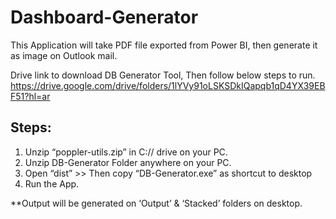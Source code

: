 # Dashboard-Generator
This Application will take PDF file exported from Power BI, then generate it as image on Outlook mail.


Drive link to download DB Generator Tool, Then follow below steps to run.
      https://drive.google.com/drive/folders/1lYVy91oLSKSDkIQapqb1qD4YX39EBF51?hl=ar

## Steps:
1.	Unzip “poppler-utils.zip” in C:// drive on your PC.
2.	Unzip DB-Generator Folder anywhere on your PC.
3.	Open “dist”  >> Then copy “DB-Generator.exe” as shortcut to desktop
4.	Run the App.

**Output will be generated on ‘Output’ & ‘Stacked’ folders on desktop.
